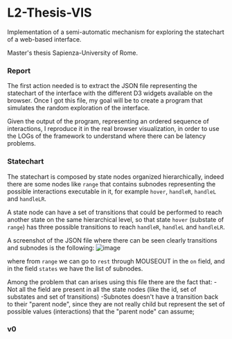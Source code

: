 # L2-Thesis-VIS
Implementation of a semi-automatic mechanism for exploring the statechart of a web-based interface.

Master's thesis Sapienza-University of Rome.

### Report
The first action needed is to extract the JSON file representing the statechart of the interface with the different D3 widgets available on the browser. Once I got this file, my goal will be to create a program that simulates the random exploration of the interface. 

Given the output of the program, representing an ordered sequence of interactions, I reproduce it in the real browser visualization, in order to use the LOGs of the framework to understand where there can be latency problems.

### Statechart
The statechart is composed by state nodes organized hierarchically, indeed there are some nodes like ```range``` that contains subnodes representing the possible interactions executable in it, for example ```hover```, ```handleR```, ```handleL``` and ```handleLR```.

A state node can have a set of transitions that could be performed to reach another state on the same hierarchical level, so that state ```hover``` (substate of ```range```) has three possible transitions to reach ```handleR```, ```handleL``` and ```handleLR```.

A screenshot of the JSON file where there can be seen clearly transitions and subnodes is the following:
![image](https://user-images.githubusercontent.com/81032317/161439165-edb081fd-6e6f-43d8-b22a-6207119522e6.png)

where from ```range``` we can go to ```rest``` through MOUSEOUT in the ```on``` field, and in the field ```states``` we have the list of subnodes.

Among the problem that can arises using this file there are the fact that:
-Not all the field are present in all the state nodes (like the id, set of substates and set of transitions)
-Subnotes doesn't have a transition back to their "parent node", since they are not really child but represent the set of possible values (interactions) that the "parent node" can assume;

### v0


